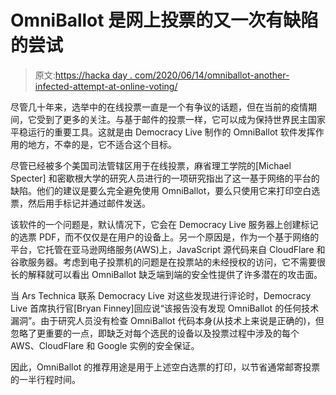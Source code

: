 # OmniBallot 是网上投票的又一次有缺陷的尝试

> 原文:[https://hacka day . com/2020/06/14/omniballot-another-infected-attempt-at-online-voting/](https://hackaday.com/2020/06/14/omniballot-another-flawed-attempt-at-online-voting/)

尽管几十年来，选举中的在线投票一直是一个有争议的话题，但在当前的疫情期间，它受到了更多的关注。与基于邮件的投票一样，它可以成为保持世界民主国家平稳运行的重要工具。这就是由 Democracy Live 制作的 OmniBallot 软件发挥作用的地方，不幸的是，它不适合这个目标。

尽管已经被多个美国司法管辖区用于在线投票，麻省理工学院的[Michael Specter] 和密歇根大学的研究人员进行的一项研究指出了这一基于网络的平台的缺陷。他们的建议是要么完全避免使用 OmniBallot，要么只使用它来打印空白选票，然后用手标记并通过邮件发送。

该软件的一个问题是，默认情况下，它会在 Democracy Live 服务器上创建标记的选票 PDF，而不仅仅是在用户的设备上。另一个原因是，作为一个基于网络的平台，它托管在亚马逊网络服务(AWS)上，JavaScript 源代码来自 CloudFlare 和谷歌服务器。考虑到电子投票机的问题是在投票站的未经授权的访问，它不需要很长的解释就可以看出 OmniBallot 缺乏端到端的安全性提供了许多潜在的攻击面。

当 Ars Technica 联系 Democracy Live 对这些发现进行评论时，Democracy Live 首席执行官[Bryan Finney]回应说“该报告没有发现 OmniBallot 的任何技术漏洞”。由于研究人员没有检查 OmniBallot 代码本身(从技术上来说是正确的)，但忽略了更重要的一点，即缺乏对每个选民的设备以及投票过程中涉及的每个 AWS、CloudFlare 和 Google 实例的安全保证。

因此，OmniBallot 的推荐用途是用于上述空白选票的打印，以节省通常邮寄投票的一半行程时间。